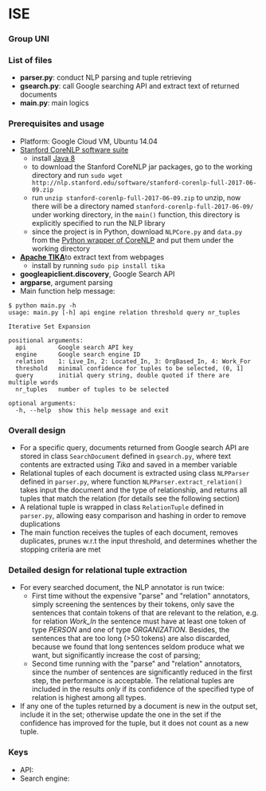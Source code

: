 # ISE

### Group UNI

### List of files

* __parser.py__: conduct NLP parsing and tuple retrieving
* __gsearch.py__: call Google searching API and extract text of returned documents
* __main.py__: main logics

### Prerequisites and usage

* Platform: Google Cloud VM, Ubuntu 14.04
* [Stanford CoreNLP software suite](https://stanfordnlp.github.io/CoreNLP/)
    * install [Java 8](http://ubuntuhandbook.org/index.php/2015/01/install-openjdk-8-ubuntu-14-04-12-04-lts/)
    * to download the Stanford CoreNLP jar packages, go to the working directory and run `sudo wget http://nlp.stanford.edu/software/stanford-corenlp-full-2017-06-09.zip`
    * run `unzip stanford-corenlp-full-2017-06-09.zip` to unzip, now there will be a directory named `stanford-corenlp-full-2017-06-09/` under working directory, in the `main()` function, this directory is explicitly specified to run the NLP library
    * since the project is in Python, download `NLPCore.py` and `data.py` from the [Python wrapper of CoreNLP](https://github.com/infobiac/PythonNLPCore) and put them under the working directory
* [__Apache TIKA__](https://github.com/chrismattmann/tika-python)to extract text from webpages
    * install by running `sudo pip install tika`
* __googleapiclient.discovery__, Google Search API
* __argparse__, argument parsing
* Main function help message:

```
$ python main.py -h
usage: main.py [-h] api engine relation threshold query nr_tuples

Iterative Set Expansion

positional arguments:
  api         Google search API key
  engine      Google search engine ID
  relation    1: Live_In, 2: Located_In, 3: OrgBased_In, 4: Work_For
  threshold   minimal confidence for tuples to be selected, (0, 1]
  query       initial query string, double quoted if there are multiple words
  nr_tuples   number of tuples to be selected

optional arguments:
  -h, --help  show this help message and exit
```

### Overall design

* For a specific query, documents returned from Google search API are stored in class `SearchDocument` defined in `gsearch.py`, where text contents are extracted using *Tika* and saved in a member variable
* Relational tuples of each document is extracted using class `NLPParser` defined in `parser.py`, where function `NLPParser.extract_relation()` takes input the document and the type of relationship, and returns all tuples that match the relation (for details see the following section)
* A relational tuple is wrapped in class `RelationTuple` defined in `parser.py`, allowing easy comparison and hashing in order to remove duplications
* The main function receives the tuples of each document, removes duplicates, prunes w.r.t the input threshold, and determines whether the stopping criteria are met

### Detailed design for relational tuple extraction

* For every searched document, the NLP annotator is run twice: 
    * First time without the expensive "parse" and "relation" annotators, simply screening the sentences by their tokens, only save the sentences that contain tokens of that are relevant to the relation, e.g. for relation *Work_In* the sentence must have at least one token of type *PERSON* and one of type *ORGANIZATION*. Besides, the sentences that are too long (>50 tokens) are also discarded, because we found that long sentences seldom produce what we want, but significantly increase the cost of parsing;
    * Second time running with the "parse" and "relation" annotators, since the number of sentences are significantly reduced in the first step, the performance is acceptable. The relational tuples are included in the results *only* if its confidence of the specified type of relation is highest among all types.
* If any one of the tuples returned by a document is new in the output set, include it in the set; otherwise update the one in the set if the confidence has improved for the tuple, but it does not count as a new tuple.

### Keys

* API: 
* Search engine: 
